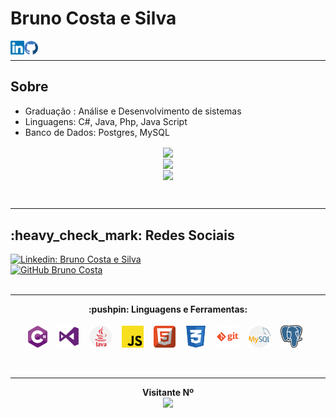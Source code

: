 # Bruno Costa e Silva

<a href="https://www.linkedin.com/in/brunocs/">
  <img align="left" alt="Bruno Costa e Silva Linkdein" width="22px" src="https://raw.githubusercontent.com/Brunocs1991/Brunocs1991/master/icons/linkedin.svg" />
</a>
<a href="https://github.com/Brunocs1991">
  <img align="left" alt="Bruno Costa e Silva Github" width="22px" src="https://raw.githubusercontent.com/Brunocs1991/Brunocs1991/master/icons/github_b.svg" />
</a>

<br/>

--------------------------

## Sobre

- Graduação : Análise e Desenvolvimento de sistemas
- Linguagens: C#, Java, Php, Java Script
- Banco de Dados: Postgres, MySQL
<p align="center">
  <a href="https://github.com/Brunocs1991">
    <img align="center" src="https://github-readme-stats.vercel.app/api?username=Brunocs1991&show_icons=true&count_private=true&theme=tokyonight" />
  </a>

  <br>
  <a href="https://github.com/Brunocs1991">
    <img align="center" src="https://github-readme-stats.vercel.app/api/wakatime?username=Brunocs&theme=tokyonight" />
  </a>
  <br>
  <a href="https://github.com/Brunocs1991">
    <img align="center" src="https://github-readme-stats.vercel.app/api/top-langs/?username=Brunocs1991&theme=tokyonight&langs_count=7&hide=TSQL&layout=compact" />
  </a>
<p>
<br/>

--------------------------

<p> 
  <h2>:heavy_check_mark: Redes Sociais</h2>

[![Linkedin: Bruno Costa e Silva](https://img.shields.io/badge/-Bruno-blue?style=flat-square&logo=Linkedin&logoColor=white&link=https://www.linkedin.com/in/brunocs/)](https://www.linkedin.com/in/brunocs/)
  <br/>
[![GitHub Bruno Costa](https://img.shields.io/github/followers/Brunocs1991?label=follow&style=social)](https://github.com/Brunocs1991)
 <br/>
 <br/>
 </p>
 
--------------------------

<p align="center">
  <b>:pushpin: Linguagens e Ferramentas: </b>  
  <br/>
  <br/>
  <span title="C#">
    <img alt="CSharp" width="35px" src="https://raw.githubusercontent.com/Brunocs1991/Brunocs1991/master/icons/CSarp.svg"/>
  </span>&nbsp&nbsp
  <span title="Visual Studio">
    <img alt="Visual Studio" width="35px" src="https://raw.githubusercontent.com/Brunocs1991/Brunocs1991/master/icons/Visual%20Studio.svg"/>
  </span>&nbsp&nbsp
  <span title="Java">
    <img alt="Java" width="35px" src="https://raw.githubusercontent.com/Brunocs1991/Brunocs1991/master/icons/java.svg"/>
  </span>&nbsp&nbsp
  <span title="Javascript">
    <img alt="Javascript" width="35px" src="https://raw.githubusercontent.com/Brunocs1991/Brunocs1991/master/icons/javascript.svg"/>
  </span>&nbsp&nbsp
  <span title="HTML">
    <img alt="HTML" width="35px" src="https://raw.githubusercontent.com/Brunocs1991/Brunocs1991/master/icons/html.svg"/>
  </span>&nbsp&nbsp
  <span title="CSS">
    <img alt="CSS" width="35px" src="https://raw.githubusercontent.com/Brunocs1991/Brunocs1991/master/icons/css.svg"/>
  </span>&nbsp&nbsp
  <span title="Git">
    <img alt="Git" width="35px" src="https://raw.githubusercontent.com/Brunocs1991/Brunocs1991/master/icons/git.svg"/>
  </span>&nbsp&nbsp
  <span title="Mysql">
    <img alt="Mysql" width="35px" src="https://raw.githubusercontent.com/Brunocs1991/Brunocs1991/master/icons/mysql.svg"/>
  </span>&nbsp&nbsp
  <span title="postgres">
    <img alt="postgres" width="35px" src="https://raw.githubusercontent.com/Brunocs1991/Brunocs1991/master/icons/postgresql.svg"/>
  </span>&nbsp&nbsp
  <br />
</div>
</p>
<br/>

--------------------------

<p align="center"> 
  <b>Visitante Nº</b>
  </br>
  <img src="https://profile-counter.glitch.me/Brunocs1991/count.svg" />
</p>

